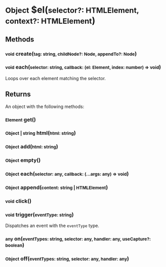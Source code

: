 # <small>Object</small> $el(<small>selector?: HTMLElement, context?: HTMLElement</small>)
## Methods
### <small>void</small> create(<small>tag: string, childNode?: Node, appendTo?: Node</small>)
### <small>void</small> each(<small>selector: string, callback: (el: Element, index: number) => void</small>)
Loops over each element matching the selector.
## Returns
An object with the following methods:
### <small>Element</small> get()
### <small>Object | string</small> html(<small>html: string</small>)
### <small>Object</small> add(<small>html: string</small>)
### <small>Object</small> empty()
### <small>Object</small> each(<small>selector: any, callback: (...args: any) => void</small>)
### <small>Object</small> append(<small>content: string | HTMLElement</small>)
### <small>void</small> click()
### <small>void</small> trigger(<small>eventType: string</small>)
Dispatches an event with the `eventType` type.
### <small>any</small> on(<small>eventTypes: string, selector: any, handler: any, useCapture?: boolean</small>)
### <small>Object</small> off(<small>eventTypes: string, selector: any, handler: any</small>)
